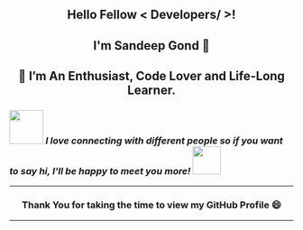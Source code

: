 ##  <p  align="center"> Hello Fellow < Developers/ >! </p>
##  <p  align="center"> I'm Sandeep Gond 👋</p>
## <p  align="center">  🌱 I’m An Enthusiast, Code Lover and Life-Long Learner. </p>
### <img src="https://media.giphy.com/media/LnQjpWaON8nhr21vNW/giphy.gif" width="60"> <em><b>**I love connecting with different people</b> so if you want to say <b>hi, I'll be happy to meet you more!**</b></em> <img src="https://media.giphy.com/media/7j2hfyeVcDtf2/giphy.gif" width="50" />
---
###  <p  align="center"> Thank You for taking the time to view my GitHub Profile 😄 </p>
---


